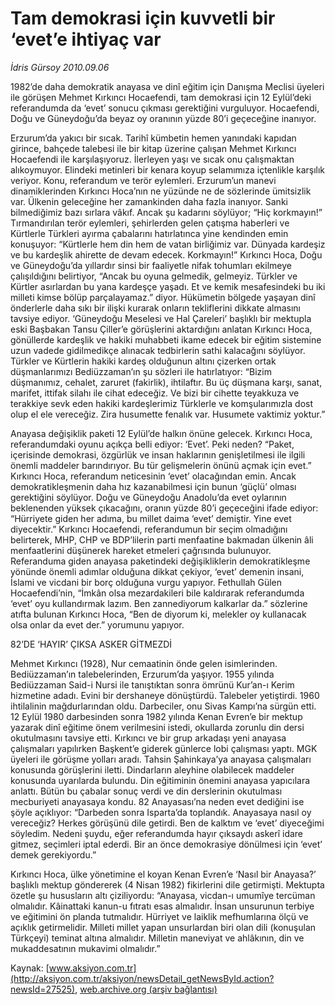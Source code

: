 # Tam demokrasi için kuvvetli bir ‘evet’e ihtiyaç var

*İdris Gürsoy 2010.09.06*

<font class="agenda2NewsSpot">
 1982’de daha demokratik anayasa ve dinî eğitim için Danışma Meclisi üyeleri ile görüşen Mehmet Kırkıncı Hocaefendi, tam demokrasi için 12 Eylül’deki referandumda da ‘evet’ sonucu çıkması gerektiğini vurguluyor. Hocaefendi, Doğu ve Güneydoğu’da beyaz oy oranının yüzde 80’i geçeceğine inanıyor.
</font>
<font class="newsDetail">
 <p>
  <p class="MsoNormal">
   Erzurum’da yakıcı bir sıcak. Tarihî kümbetin hemen yanındaki kapıdan girince, bahçede talebesi ile bir kitap üzerine çalışan Mehmet Kırkıncı Hocaefendi ile karşılaşıyoruz. İlerleyen yaşı ve sıcak onu çalışmaktan alıkoymuyor. Elindeki metinleri bir kenara koyup selamımıza içtenlikle karşılık veriyor. Konu, referandum ve terör eylemleri. Erzurum’un manevi dinamiklerinden Kırkıncı Hoca’nın ne yüzünde ne de sözlerinde ümitsizlik var. Ülkenin geleceğine her zamankinden daha fazla inanıyor. Sanki bilmediğimiz bazı sırlara vâkıf. Ancak şu kadarını söylüyor; “Hiç korkmayın!” Tırmandırılan terör eylemleri, şehirlerden gelen çatışma haberleri ve Kürtlerle Türkleri ayırma çabalarını hatırlatınca yine kendinden emin konuşuyor: “Kürtlerle hem din hem de vatan birliğimiz var. Dünyada kardeşiz ve bu kardeşlik ahirette de devam edecek. Korkmayın!” Kırkıncı Hoca, Doğu ve Güneydoğu’da yıllardır sinsi bir faaliyetle nifak tohumları ekilmeye çalışıldığını belirtiyor, “Ancak bu oyuna gelmedik, gelmeyiz. Türkler ve Kürtler asırlardan bu yana kardeşçe yaşadı. Et ve kemik mesafesindeki bu iki milleti kimse bölüp parçalayamaz.” diyor. Hükümetin bölgede yaşayan dinî önderlerle daha sıkı bir ilişki kurarak onların tekliflerini dikkate almasını tavsiye ediyor. ‘Güneydoğu Meselesi ve Hal Çareleri’ başlıklı bir mektupla eski Başbakan Tansu Çiller’e görüşlerini aktardığını anlatan Kırkıncı Hoca, gönüllerde kardeşlik ve hakiki muhabbeti ikame edecek bir eğitim sistemine uzun vadede gidilmedikçe alınacak tedbirlerin sathi kalacağını söylüyor. Türkler ve Kürtlerin hakiki kardeş olduğunun altını çizerken ortak düşmanlarımızı Bediüzzaman’ın şu sözleri ile hatırlatıyor: “Bizim düşmanımız, cehalet, zaruret (fakirlik), ihtilaftır. Bu üç düşmana karşı, sanat, marifet, ittifak silahı ile cihat edeceğiz. Ve bizi bir cihette teyakkuza ve terakkiye sevk eden hakiki kardeşlerimiz Türklerle ve komşularımızla dost olup el ele vereceğiz. Zira husumette fenalık var. Husumete vaktimiz yoktur.”
  </p>
  <p class="MsoNormal">
   Anayasa değişiklik paketi 12 Eylül’de halkın önüne gelecek. Kırkıncı Hoca, referandumdaki oyunu açıkça belli ediyor: ‘Evet’. Peki neden? “Paket, içerisinde demokrasi, özgürlük ve insan haklarının genişletilmesi ile ilgili önemli maddeler barındırıyor. Bu tür gelişmelerin önünü açmak için evet.” Kırkıncı Hoca, referandum neticesinin ‘evet’ olacağından emin. Ancak demokratikleşmenin daha hız kazanabilmesi için bunun ‘güçlü’ olması gerektiğini söylüyor. Doğu ve Güneydoğu Anadolu’da evet oylarının beklenenden yüksek çıkacağını, oranın yüzde 80’i geçeceğini ifade ediyor: “Hürriyete giden her adıma, bu millet daima ‘evet’ demiştir. Yine evet diyecektir.” Kırkıncı Hocaefendi, referandumun bir seçim olmadığını belirterek, MHP, CHP ve BDP’lilerin parti menfaatine bakmadan ülkenin âli menfaatlerini düşünerek hareket etmeleri çağrısında bulunuyor. Referanduma giden anayasa paketindeki değişikliklerin demokratikleşme yönünde önemli adımlar olduğuna dikkat çekiyor, ‘evet’ demenin insani, İslami ve vicdani bir borç olduğuna vurgu yapıyor. Fethullah Gülen Hocaefendi’nin, “İmkân olsa mezardakileri bile kaldırarak referandumda ‘evet’ oyu kullandırmak lazım. Ben zannediyorum kalkarlar da.” sözlerine atıfta bulunan Kırkıncı Hoca, “Ben de diyorum ki, melekler oy kullanacak olsa onlar da evet der.” yorumunu yapıyor.
  </p>
  <p class="MsoNormal">
   82’DE ‘HAYIR’ ÇIKSA ASKER GİTMEZDİ
  </p>
  <p class="MsoNormal">
   Mehmet Kırkıncı (1928), Nur cemaatinin önde gelen isimlerinden. Bediüzzaman’ın talebelerinden, Erzurum’da yaşıyor. 1955 yılında Bediüzzaman Said-i Nursi ile tanıştıktan sonra ömrünü Kur’an-ı Kerim hizmetine adadı. Evini bir dershaneye dönüştürdü. Talebeler yetiştirdi. 1960 ihtilalinin mağdurlarından oldu. Darbeciler, onu Sivas Kampı’na sürgün etti. 12 Eylül 1980 darbesinden sonra 1982 yılında Kenan Evren’e bir mektup yazarak dinî eğitime önem verilmesini istedi, okullarda zorunlu din dersi okutulmasını tavsiye etti. Kırkıncı ve bir grup arkadaşı yeni anayasa çalışmaları yapılırken Başkent’e giderek günlerce lobi çalışması yaptı. MGK üyeleri ile görüşme yolları aradı. Tahsin Şahinkaya’ya anayasa çalışmaları konusunda görüşlerini iletti. Dindarların aleyhine olabilecek maddeler konusunda uyarılarda bulundu. Din eğitiminin önemini anayasa yapıcılara anlattı. Bütün bu çabalar sonuç verdi ve din derslerinin okutulması mecburiyeti anayasaya kondu.
   <span>
   </span>
   82 Anayasası’na neden evet dediğini ise şöyle açıklıyor: “Darbeden sonra Isparta’da toplandık. Anayasaya nasıl oy vereceğiz? Herkes görüşünü dile getirdi. Ben de kalktım ve ‘evet’ diyeceğimi söyledim. Nedeni şuydu, eğer referandumda hayır çıksaydı askerî idare gitmez, seçimleri iptal ederdi. Bir an önce demokrasiye dönülmesi için ‘evet’ demek gerekiyordu.”
   <span>
   </span>
  </p>
  <p class="MsoNormal">
   Kırkıncı Hoca, ülke yönetimine el koyan Kenan Evren’e ‘Nasıl bir Anayasa?’ başlıklı mektup göndererek (4 Nisan 1982) fikirlerini dile getirmişti. Mektupta özetle şu hususların altı çiziliyordu: “Anayasa, vicdan-ı umumîye tercüman olmalıdır. Kâinattaki kanun-u fıtratı esas almalıdır. İnsan unsurunun terbiye ve eğitimini ön planda tutmalıdır. Hürriyet ve laiklik mefhumlarına ölçü ve açıklık getirmelidir. Milleti millet yapan unsurlardan biri olan dili (konuşulan Türkçeyi) teminat altına almalıdır. Milletin maneviyat ve ahlâkının, din ve mukaddesatının mukavimi olmalıdır.”
  </p>
 </p>
</font>

Kaynak: [www.aksiyon.com.tr](http://aksiyon.com.tr/aksiyon/newsDetail_getNewsById.action?newsId=27525), [web.archive.org (arşiv bağlantısı)](http://web.archive.org/web/20100922181853/http://aksiyon.com.tr/aksiyon/newsDetail_getNewsById.action?newsId=27525)
